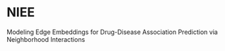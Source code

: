 # NIEE
Modeling Edge Embeddings for Drug-Disease Association Prediction via Neighborhood Interactions
